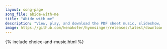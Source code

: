 ```yaml
---
layout: song-page
song_file: abide-with-me
title: "Abide with me"
description: "View, play, and download the PDF sheet music, slideshow, and audio. Lyrics: Abide with me; Fast falls the eventide, The darkness deepens; Lord, with me abide! When other helpers fail, and comforts flee, Help of the helpless, o... english theist 4part evening death chords"
image: https://github.com/kenakofer/hymnsinger/releases/latest/download/abide-with-me-trad.png
---
```


{% include choice-and-music.html %}